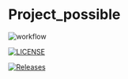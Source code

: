 # Project_possible
![workflow](https://github.com/WaiYan083/Project_possible/actions/workflows/main.yml/badge.svg)

[![LICENSE](https://img.shields.io/github/license/WaiYan083/sem.svg?style=flat-square)](https://github.com/WaiYan083/sem/blob/master/LICENSE)

[![Releases](https://img.shields.io/github/release/WaiYan083/sem/all.svg?style=flat-square)](https://github.com/WaiYan083/sem/releases)
